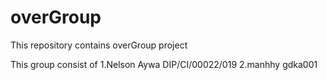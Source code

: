 # overGroup
This repository contains overGroup project

This group consist of 
1.Nelson Aywa DIP/CI/00022/019
2.manhhy gdka001
